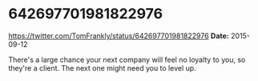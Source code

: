 # 642697701981822976
https://twitter.com/TomFrankly/status/642697701981822976
**Date:** 2015-09-12

There's a large chance your next company will feel no loyalty to you, so they're a client. The next one might need you to level up.
